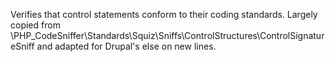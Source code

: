 Verifies that control statements conform to their coding standards.
Largely copied from
\PHP_CodeSniffer\Standards\Squiz\Sniffs\ControlStructures\ControlSignatureSniff
and adapted for Drupal's else on new lines.